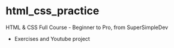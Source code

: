 # html_css_practice
HTML & CSS Full Course - Beginner to Pro, from SuperSimpleDev
- Exercises and Youtube project
